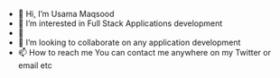 - 👋 Hi, I’m Usama Maqsood
- 👀 I’m interested in Full Stack Applications development
- 🌱  
- 💞️ I’m looking to collaborate on any application development
- 📫 How to reach me You can contact me anywhere on my Twitter or email etc

<!---
U-M-97/U-M-97 is a ✨ special ✨ repository because its `README.md` (this file) appears on your GitHub profile.
You can click the Preview link to take a look at your changes.
--->
